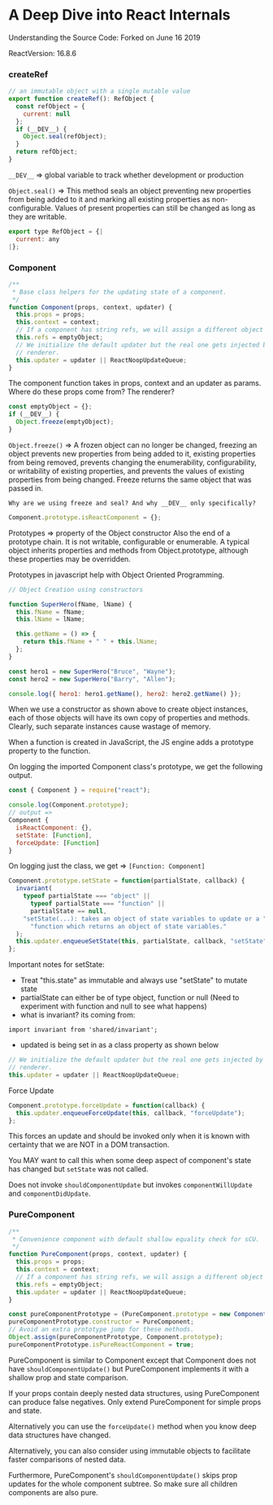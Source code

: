 # A Deep Dive into React Internals

Understanding the Source Code: Forked on June 16 2019

ReactVersion: 16.8.6

### createRef

```jsx
// an immutable object with a single mutable value
export function createRef(): RefObject {
  const refObject = {
    current: null
  };
  if (__DEV__) {
    Object.seal(refObject);
  }
  return refObject;
}
```

`__DEV__` => global variable to track whether development or production

`Object.seal()` => This method seals an object preventing new properties from being added to it and marking all existing properties as non-configurable. Values of present properties can still be changed as long as they are writable.

```jsx
export type RefObject = {|
  current: any
|};
```

### Component

```jsx
/**
 * Base class helpers for the updating state of a component.
 */
function Component(props, context, updater) {
  this.props = props;
  this.context = context;
  // If a component has string refs, we will assign a different object later.
  this.refs = emptyObject;
  // We initialize the default updater but the real one gets injected by the
  // renderer.
  this.updater = updater || ReactNoopUpdateQueue;
}
```

The component function takes in props, context and an updater as params. Where do these props come from? The renderer?

```jsx
const emptyObject = {};
if (__DEV__) {
  Object.freeze(emptyObject);
}
```

`Object.freeze()` => A frozen object can no longer be changed, freezing an object prevents new properties from being added to it, existing properties from being removed, prevents changing the enumerability, configurability, or writability of existing properties, and prevents the values of existing properties from being changed. Freeze returns the same object that was passed in.

`Why are we using freeze and seal? And why __DEV__ only specifically?`

```jsx
Component.prototype.isReactComponent = {};
```

Prototypes => property of the Object constructor
Also the end of a prototype chain. It is not writable, configurable or enumerable. A typical object inherits properties and methods from Object.prototype, although these properties may be overridden.

Prototypes in javascript help with Object Oriented Programming.

```jsx
// Object Creation using constructors

function SuperHero(fName, lName) {
  this.fName = fName;
  this.lName = lName;

  this.getName = () => {
    return this.fName + " " + this.lName;
  };
}

const hero1 = new SuperHero("Bruce", "Wayne");
const hero2 = new SuperHero("Barry", "Allen");

console.log({ hero1: hero1.getName(), hero2: hero2.getName() });
```

When we use a constructor as shown above to create object instances, each of those objects will have its own copy of properties and methods. Clearly, such separate instances cause wastage of memory.

When a function is created in JavaScript, the JS engine adds a prototype property to the function.

On logging the imported Component class's prototype, we get the following output.

```jsx
const { Component } = require("react");

console.log(Component.prototype);
// output =>
Component {
  isReactComponent: {},
  setState: [Function],
  forceUpdate: [Function]
}
```

On logging just the class, we get => `[Function: Component]`

```jsx
Component.prototype.setState = function(partialState, callback) {
  invariant(
    typeof partialState === "object" ||
      typeof partialState === "function" ||
      partialState == null,
    "setState(...): takes an object of state variables to update or a " +
      "function which returns an object of state variables."
  );
  this.updater.enqueueSetState(this, partialState, callback, "setState");
};
```

Important notes for setState:

- Treat "this.state" as immutable and always use "setState" to mutate state
- partialState can either be of type object, function or null (Need to experiment with function and null to see what happens)
- what is invariant? its coming from:

`import invariant from 'shared/invariant';`

- updated is being set in as a class property as shown below

```jsx
// We initialize the default updater but the real one gets injected by the
// renderer.
this.updater = updater || ReactNoopUpdateQueue;
```

Force Update

```jsx
Component.prototype.forceUpdate = function(callback) {
  this.updater.enqueueForceUpdate(this, callback, "forceUpdate");
};
```

This forces an update and should be invoked only when it is known with certainty that we are NOT in a DOM transaction.

You MAY want to call this when some deep aspect of component's state has changed but `setState` was not called.

Does not invoke `shouldComponentUpdate` but invokes `componentWillUpdate` and `componentDidUpdate`.

### PureComponent

```jsx
/**
 * Convenience component with default shallow equality check for sCU.
 */
function PureComponent(props, context, updater) {
  this.props = props;
  this.context = context;
  // If a component has string refs, we will assign a different object later.
  this.refs = emptyObject;
  this.updater = updater || ReactNoopUpdateQueue;
}

const pureComponentPrototype = (PureComponent.prototype = new ComponentDummy());
pureComponentPrototype.constructor = PureComponent;
// Avoid an extra prototype jump for these methods.
Object.assign(pureComponentPrototype, Component.prototype);
pureComponentPrototype.isPureReactComponent = true;
```

PureComponent is similar to Component except that Component does not have `shouldComponentUpdate()` but PureComponent implements it with a shallow prop and state comparison.

If your props contain deeply nested data structures, using PureComponent can produce false negatives. Only extend PureComponent for simple props and state.

Alternatively you can use the `forceUpdate()` method when you know deep data structures have changed.

Alternatively, you can also consider using immutable objects to facilitate faster comparisons of nested data.

Furthermore, PureComponent's `shouldComponentUpdate()` skips prop updates for the whole component subtree. So make sure all children components are also pure.
